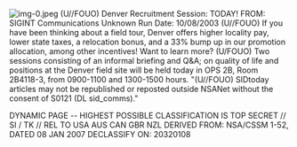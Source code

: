 ![img-0.jpeg](img-0.jpeg)
(U//FOUO) Denver Recruitment Session: TODAY!
FROM: SIGINT Communications
Unknown
Run Date: 10/08/2003
(U//FOUO) If you have been thinking about a field tour, Denver offers higher locality pay, lower state taxes, a relocation bonus, and a 33\% bump up in our promotion allocation, among other incentives! Want to learn more?
(U/FOUO) Two sessions consisting of an informal briefing and Q\&A; on quality of life and positions at the Denver field site will be held today in OPS 2B, Room 2B4118-3, from 0900-1100 and 1300-1500 hours.
"(U//FOUO) SIDtoday articles may not be republished or reposted outside NSANet without the consent of S0121 (DL sid_comms)."

DYNAMIC PAGE -- HIGHEST POSSIBLE CLASSIFICATION IS TOP SECRET // SI / TK // REL TO USA AUS CAN GBR NZL
DERIVED FROM: NSA/CSSM 1-52, DATED 08 JAN 2007 DECLASSIFY ON: 20320108

